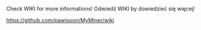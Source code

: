 Check WIKI for more informations!
Odwiedź WIKI by dowiedzieć się więcej!

https://github.com/pawisoon/MyMiner/wiki